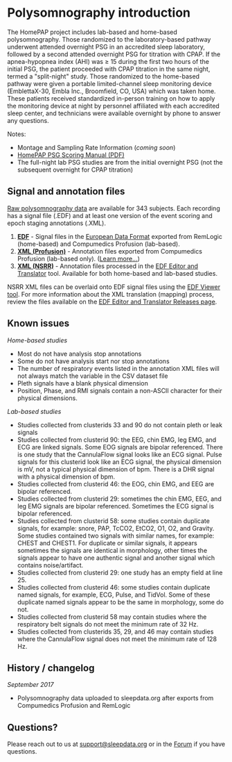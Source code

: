 # Polysomnography introduction

The HomePAP project includes lab-based and home-based polysomnography. Those randomized to the laboratory-based pathway underwent attended overnight PSG in an accredited sleep laboratory, followed by a second attended overnight PSG for titration with CPAP. If the apnea-hypopnea index (AHI) was ≥ 15 during the first two hours of the initial PSG, the patient proceeded with CPAP titration in the same night, termed a "split-night" study. Those randomized to the home-based pathway were given a portable limited-channel sleep monitoring device (EmblettaX-30, Embla Inc., Broomfield, CO, USA) which was taken home. These patients received standardized in-person training on how to apply the monitoring device at night by personnel affiliated with each accredited sleep center, and technicians were available overnight by phone to answer any questions.

Notes:

- Montage and Sampling Rate Information (*coming soon*)
- [HomePAP PSG Scoring Manual (PDF)](:files_path:/documentation?f=HomePAP_PSG_Scoring_Manual.pdf)
- The full-night lab PSG studies are from the initial overnight PSG (not the subsequent overnight for CPAP titration)

## Signal and annotation files

[Raw polysomnography data](:files_path:/polysomnography) are available for 343 subjects. Each recording has a signal file (.EDF) and at least one version of the event scoring and epoch staging annotations (.XML).

1. **[EDF](:files_path:/polysomnography/edfs)** - Signal files in the [European Data Format](http://www.edfplus.info/) exported from RemLogic (home-based) and Compumedics Profusion (lab-based).
2. **[XML (Profusion)](:files_path:/polysomnography/annotations-events-profusion)** - Annotation files exported from Compumedics Profusion (lab-based only). ([Learn more...](https://github.com/nsrr/edf-editor-translator/wiki/Compumedics-Annotation-Format))
3. **[XML (NSRR)](:files_path:/polysomnography/annotations-events-nsrr)** - Annotation files processed in the [EDF Editor and Translator](https://www.sleepdata.org/community/tools/12) tool. Available for both home-based and lab-based studies.

NSRR XML files can be overlaid onto EDF signal files using the [EDF Viewer tool](https://sleepdata.org/community/tools/nsrr-edf-viewer). For more information about the XML translation (mapping) process, review the files available on the [EDF Editor and Translator Releases page](https://github.com/nsrr/edf-editor-translator/releases).

## Known issues

*Home-based studies*

- Most do not have analysis stop annotations
- Some do not have analysis start nor stop annotations
- The number of respiratory events listed in the annotation XML files will not always match the variable in the CSV dataset file
- Pleth signals have a blank physical dimension
- Position, Phase, and RMI signals contain a non-ASCII character for their physical dimensions.

*Lab-based studies*

- Studies collected from clusterids 33 and 90 do not contain pleth or leak signals
- Studies collected from clusterid 90: the EEG, chin EMG, leg EMG, and ECG are linked signals. Some EOG signals are bipolar referenced. There is one study that the CannulaFlow signal looks like an ECG signal.  Pulse signals for this clusterid look like an ECG signal, the physical dimension is mV, not a typical physical dimension of bpm.  There is a DHR signal with a physical dimension of bpm.
- Studies collected from clusterid 46: the EOG, chin EMG, and EEG are bipolar referenced.
- Studies collected from clusterid 29: sometimes the chin EMG, EEG, and leg EMG signals are bipolar referenced. Sometimes the ECG signal is bipolar referenced.
- Studies collected from clusterid 58: some studies contain duplicate signals, for example: snore, PAP, TcCO2, EtCO2, O1, O2, and Gravity. Some studies contained two signals with similar names, for example: CHEST and CHEST1. For duplicate or similar signals, it appears sometimes the signals are identical in morphology, other times the signals appear to have one authentic signal and another signal which contains noise/artifact.
- Studies collected from clusterid 29: one study has an empty field at line 25.
- Studies collected from clusterid 46: some studies contain duplicate named signals, for example, ECG, Pulse, and TidVol. Some of these duplicate named signals appear to be the same in morphology, some do not.
- Studies collected from clusterid 58 may contain studies where the respiratory belt signals do not meet the minimum rate of 32 Hz.
- Studies collected from clusterids 35, 29, and 46 may contain studies where the CannulaFlow signal does not meet the minimum rate of 128 Hz.

## History / changelog

*September 2017*
- Polysomnography data uploaded to sleepdata.org after exports from Compumedics Profusion and RemLogic

## Questions?

Please reach out to us at support@sleepdata.org or in the [Forum](https://sleepdata.org/forum) if you have questions.
